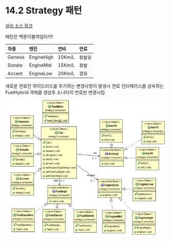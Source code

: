 # 14.2 Strategy 패턴
[실습 소스 링크](https://github.com/jinrang2/TJS_BigData/tree/master/src/1_JAVA/ch14_pattern/src/strategy3/component)

패턴은 백문이불여일타!!!!

| 차종 | 엔진 | 연비 | 연료 |
| :--- | :--- | :--- | :--- |
| Genesis | EngineHigh | 10Km/L | 휘발유 |
| Sonata | EngineMid | 15Km/L | 휘발 |
| Accent | EngineLow | 20Km/L | 경유 |

새로운 연료인 하이드리드를 추가하는 변경사항이 발생시 연료 인터페이스를 상속하는 FuelHybrid 객체를 생성후 소나타의 연료만 변경시킴 

![](../../.gitbook/assets/.png.png)

